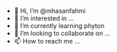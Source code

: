 - 👋 Hi, I’m @mhasanfahmi
- 👀 I’m interested in ...
- 🌱 I’m currently learning phyton
- 💞️ I’m looking to collaborate on ...
- 📫 How to reach me ...

<!---
mhasanfahmi/mhasanfahmi is a ✨ special ✨ repository because its `README.md` (this file) appears on your GitHub profile.
You can click the Preview link to take a look at your changes.
--->
